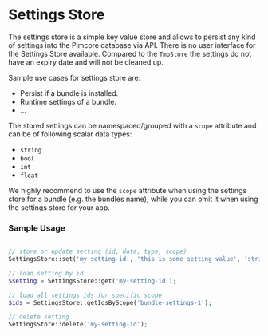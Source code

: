 # Settings Store

The settings store is a simple key value store and allows to persist any kind of settings into the
Pimcore database via API. There is no user interface for the Settings Store available. Compared to the
`TmpStore` the settings do not have an expiry date and will not be cleaned up.

Sample use cases for settings store are:
- Persist if a bundle is installed.
- Runtime settings of a bundle.
- ...

The stored settings can be namespaced/grouped with a `scope` attribute and can be of following scalar data
types:
- `string`
- `bool`
- `int`
- `float`

We highly recommend to use the `scope` attribute when using the settings store for a bundle (e.g. the bundles name),
while you can omit it when using the settings store for your app.

### Sample Usage

```php

// store or update setting (id, data, type, scope)
SettingsStore::set('my-setting-id', 'this is some setting value', 'string', 'bundle-settings-1');

// load setting by id
$setting = SettingsStore::get('my-setting-id');

// load all settings ids for specific scope
$ids = SettingsStore::getIdsByScope('bundle-settings-1');

// delete setting
SettingsStore::delete('my-setting-id');

```
